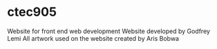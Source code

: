 # ctec905
Website for front end web development
Website developed by Godfrey Lemi
All artwork used on the website created by Aris Bobwa

